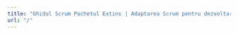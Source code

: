 ```yaml
---
title: "Ghidul Scrum Pachetul Extins | Adaptarea Scrum pentru dezvoltarea modernă de produse"
url: "/"
---
```

